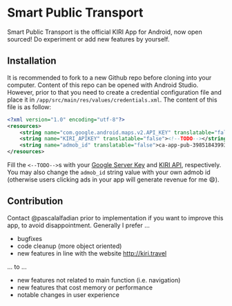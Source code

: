 Smart Public Transport
======================

Smart Public Transport is the official KIRI App for Android, now open sourced! Do experiment or add new features by yourself.

Installation
------------

It is recommended to fork to a new Github repo before cloning into your computer. Content of this repo can be opened with Android Studio. However, prior to that you need to create a credential configuration file and place it in `/app/src/main/res/values/credentials.xml`. The content of this file is as follow:

```xml
<?xml version="1.0" encoding="utf-8"?>
<resources>
    <string name="com.google.android.maps.v2.API_KEY" translatable="false"><!--TODO--></string>
    <string name="KIRI_APIKEY" translatable="false"><!--TODO--></string>
    <string name="admob_id" translatable="false">ca-app-pub-3985184399339873/8346110548</string>
</resources>
```

Fill the `<--TODO-->`s with your [Google Server Key](https://developers.google.com/maps/documentation/android/start#step_4_get_a_google_maps_api_key) and [KIRI API](http://static.kiri.travel/developer/), respectively. You may also change the `admob_id` string value with your own admob id (otherwise users clicking ads in your app will generate revenue for me :smile:).

Contribution
------------

Contact @pascalalfadian prior to implementation if you want to improve this app, to avoid disappointment. Generally I prefer ...

* bugfixes
* code cleanup (more object oriented)
* new features in line with the website http://kiri.travel

... to ...

* new features not related to main function (i.e. navigation)
* new features that cost memory or performance
* notable changes in user experience
